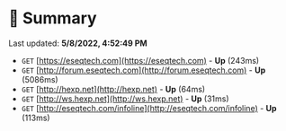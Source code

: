 # 📖 Summary
Last updated: **5/8/2022, 4:52:49 PM**

- `GET` [https://eseqtech.com](https://eseqtech.com) - **Up** (243ms)
- `GET` [http://forum.eseqtech.com](http://forum.eseqtech.com) - **Up** (5086ms)
- `GET` [http://hexp.net](http://hexp.net) - **Up** (64ms)
- `GET` [http://ws.hexp.net](http://ws.hexp.net) - **Up** (31ms)
- `GET` [http://eseqtech.com/infoline](http://eseqtech.com/infoline) - **Up** (113ms)
